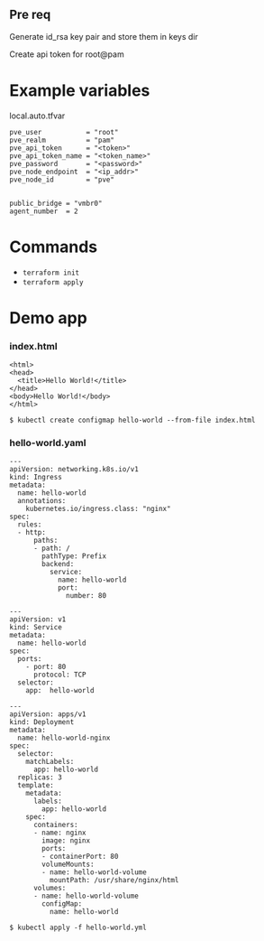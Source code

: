 ## Pre req
Generate id_rsa key pair and store them in keys dir

Create api token for root@pam

# Example variables
local.auto.tfvar
```
pve_user           = "root"
pve_realm          = "pam"
pve_api_token      = "<token>"
pve_api_token_name = "<token_name>"
pve_password       = "<password>"
pve_node_endpoint  = "<ip_addr>"
pve_node_id        = "pve"


public_bridge = "vmbr0"
agent_number  = 2
```

# Commands
- `terraform init`
- `terraform apply`


# Demo app

### index.html
```
<html>
<head>
  <title>Hello World!</title>
</head>
<body>Hello World!</body>
</html>
```

`$ kubectl create configmap hello-world --from-file index.html`

### hello-world.yaml
```
---
apiVersion: networking.k8s.io/v1
kind: Ingress
metadata:
  name: hello-world
  annotations:
    kubernetes.io/ingress.class: "nginx"
spec:
  rules:
  - http:
      paths:
      - path: /
        pathType: Prefix
        backend:
          service:
            name: hello-world
            port:
              number: 80

---
apiVersion: v1
kind: Service
metadata:
  name: hello-world
spec:
  ports:
    - port: 80
      protocol: TCP
  selector:
    app:  hello-world

---
apiVersion: apps/v1
kind: Deployment
metadata:
  name: hello-world-nginx
spec:
  selector:
    matchLabels:
      app: hello-world
  replicas: 3
  template:
    metadata:
      labels:
        app: hello-world
    spec:
      containers:
      - name: nginx
        image: nginx
        ports:
        - containerPort: 80
        volumeMounts:
        - name: hello-world-volume
          mountPath: /usr/share/nginx/html
      volumes:
      - name: hello-world-volume
        configMap:
          name: hello-world
```

`$ kubectl apply -f hello-world.yml`